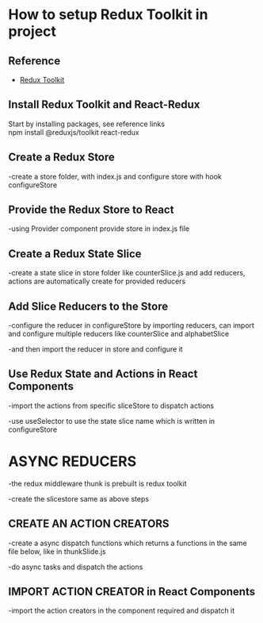 
# How to setup Redux Toolkit in project




## Reference

 - [Redux Toolkit](https://redux-toolkit.js.org/tutorials/quick-start)


## Install Redux Toolkit and React-Redux

Start by installing packages, see reference links\
npm install @reduxjs/toolkit react-redux


## Create a Redux Store

-create a store folder, with index.js and configure store with hook configureStore


## Provide the Redux Store to React

-using Provider component provide store in index.js file


## Create a Redux State Slice

-create a state slice in store folder like counterSlice.js and add reducers, actions are automatically create for provided reducers

## Add Slice Reducers to the Store

-configure the reducer in configureStore by importing reducers, can import and configure multiple reducers like counterSlice and 
alphabetSlice

-and then import the reducer in store and configure it


## Use Redux State and Actions in React Components

-import the actions from specific sliceStore to dispatch actions

-use useSelector to use the state slice name which is written in configureStore


# ASYNC REDUCERS

-the redux middleware thunk is prebuilt is redux toolkit

-create the slicestore same as above steps

## CREATE AN ACTION CREATORS 

-create a async dispatch functions which returns a functions in the same file below, like in thunkSlide.js

-do async tasks and dispatch the actions

## IMPORT ACTION CREATOR in React Components

-import the action creators in the component required and dispatch it








